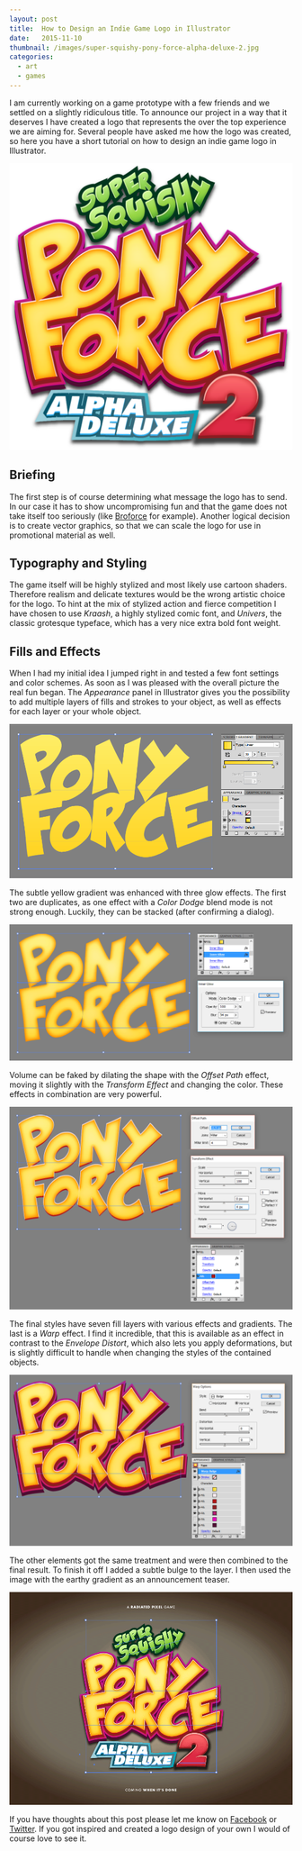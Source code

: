 ```yaml
---
layout: post
title:  How to Design an Indie Game Logo in Illustrator
date:   2015-11-10
thumbnail: /images/super-squishy-pony-force-alpha-deluxe-2.jpg
categories:
  - art
  - games
---
```


I am currently working on a game prototype with a few friends and we settled on a slightly ridiculous title. To announce our project in a way that it deserves I have created a logo that represents the over the top experience we are aiming for. Several people have asked me how the logo was created, so here you have a short tutorial on how to design an indie game logo in Illustrator.

![](/images/super-squishy-pony-force-alpha-deluxe-2.png)

## Briefing
The first step is of course determining what message the logo has to send. In our case it has to show uncompromising fun and that the game does not take itself too seriously (like [Broforce](http://www.broforcegame.com/) for example). Another logical decision is to create vector graphics, so that we can scale the logo for use in promotional material as well.

## Typography and Styling
The game itself will be highly stylized and most likely use cartoon shaders. Therefore realism and delicate textures would be the wrong artistic choice for the logo. To hint at the mix of stylized action and fierce competition I have chosen to use *Kraash*, a highly stylized comic font, and *Univers*, the classic grotesque typeface, which has a very nice extra bold font weight.

## Fills and Effects

When I had my initial idea I jumped right in and tested a few font settings and color schemes. As soon as I was pleased with the overall picture the real fun began. The *Appearance* panel in Illustrator gives you the possibility to add multiple layers of fills and strokes to your object, as well as effects for each layer or your whole object.

![](/images/appearance-panel-and-gradient-fill.png)

The subtle yellow gradient was enhanced with three glow effects. The first two are duplicates, as one effect with a *Color Dodge* blend mode is not strong enough. Luckily, they can be stacked (after confirming a dialog).

![](/images/basic-effects.png)

Volume can be faked by dilating the shape with the *Offset Path* effect, moving it slightly with the *Transform Effect* and changing the color. These effects in combination are very powerful.

![](/images/offset-and-transform.png)

The final styles have seven fill layers with various effects and gradients. The last is a *Warp* effect. I find it incredible, that this is available as an effect in contrast to the *Envelope Distort*, which also lets you apply deformations, but is slightly difficult to handle when changing the styles of the contained objects.

![](/images/bulge-warp.png)

The other elements got the same treatment and were then combined to the final result. To finish it off I added a subtle bulge to the layer. I then used the image with the earthy gradient as an announcement teaser.

![](/images/drop-shadow.png)

If you have thoughts about this post please let me know on [Facebook](https://www.facebook.com/mmwieser) or [Twitter](https://twitter.com/manuelwieser). If you got inspired and created a logo design of your own I would of course love to see it.
